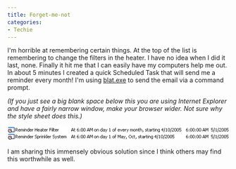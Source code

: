 ```yaml
---
title: Forget-me-not
categories:
- Techie
---
```


I'm horrible at remembering certain things. At the top of the list is remembering to change the filters in the heater. I have no idea when I did it last, none. Finally it hit me that I can easily have my computers help me out. In about 5 minutes I created a quick Scheduled Task that will send me a reminder every month! I'm using [blat.exe](http://www.blat.net/) to send the email via a command prompt.

_(If you just see a big blank space below this you are using Internet Explorer and have a fairly narrow window, make your browser wider. Not sure why the style sheet does this.)_

![](/assets/posts/2005/o_reminders.gif)

I am sharing this immensely obvious solution since I think others may find this worthwhile as well.
